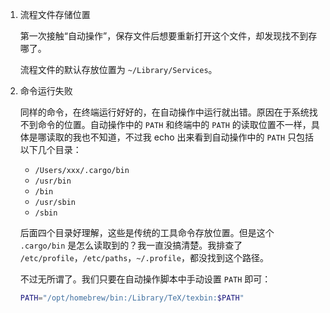 1. 流程文件存储位置

   第一次接触“自动操作”，保存文件后想要重新打开这个文件，却发现找不到存哪了。

   流程文件的默认存放位置为 `~/Library/Services`。

2. 命令运行失败

   同样的命令，在终端运行好好的，在自动操作中运行就出错。原因在于系统找不到命令的位置。自动操作中的 `PATH` 和终端中的 `PATH` 的读取位置不一样，具体是哪读取的我也不知道，不过我 echo 出来看到自动操作中的 `PATH` 只包括以下几个目录：

   - `/Users/xxx/.cargo/bin`
   - `/usr/bin`
   - `/bin`
   - `/usr/sbin`
   - `/sbin`

   后面四个目录好理解，这些是传统的工具命令存放位置。但是这个 `.cargo/bin` 是怎么读取到的？我一直没搞清楚。我排查了 `/etc/profile`，`/etc/paths`，`~/.profile`，都没找到这个路径。

   不过无所谓了。我们只要在自动操作脚本中手动设置 `PATH` 即可：

   ```sh
   PATH="/opt/homebrew/bin:/Library/TeX/texbin:$PATH"
   ```